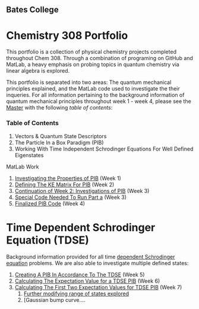 ## Bates College


# Chemistry 308 Portfolio
This portfolio is a collection of physical chemistry projects completed throughout Chem 308. Through a combination of programing on GitHub and MatLab, a heavy emphasis on probing topics in quantum chemistry via linear algebra is explored. 

This portfolio is separated into two areas: The quantum mechanical principles explained, and the MatLab code used to investigate the their inqueries. For all information pertaining to the background information of quantum mechanical principles throughout week 1 - week 4, please see the [Master](/Master.md) with the following *table of contents*:

### Table of Contents

1. Vectors & Quantum State Descriptors 
1. The Particle In a Box Paradigm (PIB)
1. Working With Time Independent Schrodinger Equations For Well Defined Eigenstates

MatLab Work

1. [Investigating the Properties of PIB](/MLW1.md) (Week 1)
1. [Defining The KE Matrix For PIB](/MLW2.md) (Week 2) 
1. [Continuation of Week 2: Investigations of PIB](/MLW3a.md) (Week 3)
1. [Special Code Needed To Run Part a](/MLW3b.md) (Week 3)
1. [Finalized PIB Code](/MLW4.md) (Week 4)

# Time Dependent Schrodinger Equation (TDSE)
  Background information provided for all time [dependent Schrodinger equation](/MasterTDSE.md) problems. 
  We are also able to investigate multiple defined states: 
1. [Creating A PIB In Accordance To The TDSE](/MLW5.md) (Week 5)
1. [Calculating The Expectation Value for a TDSE PIB](/MLW6.md) (Week 6)
1. [Calculating The First Two Expectation Values for TDSE PIB](/MLW6a.md) (Week 7) 
    1.  [Further modifying range of states explored](/MLW6c.md) 
    2.  [Gaussian bump curve....
